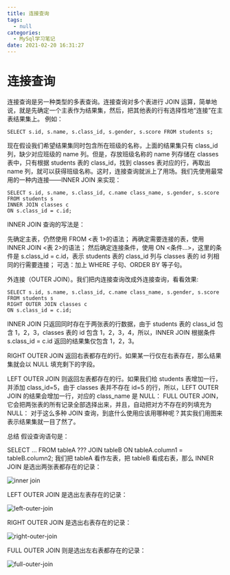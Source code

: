 ```yaml
---
title: 连接查询
tags:
  - null
categories:
  - MySql学习笔记
date: 2021-02-20 16:31:27
---
```


# 连接查询

连接查询是另一种类型的多表查询。连接查询对多个表进行 JOIN 运算，简单地说，就是先确定一个主表作为结果集，然后，把其他表的行有选择性地“连接”在主表结果集上。
例如：

```
SELECT s.id, s.name, s.class_id, s.gender, s.score FROM students s;
```

现在假设我们希望结果集同时包含所在班级的名称，上面的结果集只有 class_id 列，缺少对应班级的 name 列。但是，存放班级名称的 name 列存储在 classes 表中，只有根据 students 表的 class_id，找到 classes 表对应的行，再取出 name 列，就可以获得班级名称。这时，连接查询就派上了用场。我们先使用最常用的一种内连接——INNER JOIN 来实现：

```
SELECT s.id, s.name, s.class_id, c.name class_name, s.gender, s.score
FROM students s
INNER JOIN classes c
ON s.class_id = c.id;
```

INNER JOIN 查询的写法是：

先确定主表，仍然使用 FROM <表 1>的语法；
再确定需要连接的表，使用 INNER JOIN <表 2>的语法；
然后确定连接条件，使用 ON <条件...>，这里的条件是 s.class_id = c.id，表示 students 表的 class_id 列与 classes 表的 id 列相同的行需要连接；
可选：加上 WHERE 子句、ORDER BY 等子句。

外连接（OUTER JOIN）。我们把内连接查询改成外连接查询，看看效果:

```
SELECT s.id, s.name, s.class_id, c.name class_name, s.gender, s.score
FROM students s
RIGHT OUTER JOIN classes c
ON s.class_id = c.id;
```

INNER JOIN 只返回同时存在于两张表的行数据，由于 students 表的 class_id 包含 1，2，3，classes 表的 id 包含 1，2，3，4，所以，INNER JOIN 根据条件 s.class_id = c.id 返回的结果集仅包含 1，2，3。

RIGHT OUTER JOIN 返回右表都存在的行。如果某一行仅在右表存在，那么结果集就会以 NULL 填充剩下的字段。

LEFT OUTER JOIN 则返回左表都存在的行。如果我们给 students 表增加一行，并添加 class_id=5，由于 classes 表并不存在 id=5 的行，所以，LEFT OUTER JOIN 的结果会增加一行，对应的 class_name 是 NULL：
FULL OUTER JOIN，它会把两张表的所有记录全部选择出来，并且，自动把对方不存在的列填充为 NULL：
对于这么多种 JOIN 查询，到底什么使用应该用哪种呢？其实我们用图来表示结果集就一目了然了。

总结
假设查询语句是：

SELECT ... FROM tableA ??? JOIN tableB ON tableA.column1 = tableB.column2;
我们把 tableA 看作左表，把 tableB 看成右表，那么 INNER JOIN 是选出两张表都存在的记录：

![inner join](https://cdn.jsdelivr.net/gh/ytppp/ytpblog-image-store/img/inner-join.png 'inner join')

LEFT OUTER JOIN 是选出左表存在的记录：

![left-outer-join](https://cdn.jsdelivr.net/gh/ytppp/ytpblog-image-store/img/left-outer-join.png 'left-outer-join')

RIGHT OUTER JOIN 是选出右表存在的记录：

![right-outer-join](https://cdn.jsdelivr.net/gh/ytppp/ytpblog-image-store/img/right-outer-join.png 'right-outer-join')

FULL OUTER JOIN 则是选出左右表都存在的记录：

![full-outer-join](https://cdn.jsdelivr.net/gh/ytppp/ytpblog-image-store/img/full-outer-join.png 'full-outer-join')
